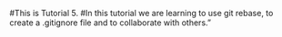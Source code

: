#This is Tutorial 5.
#In this tutorial we are learning to use git rebase, to create a .gitignore file and to collaborate with others.”
